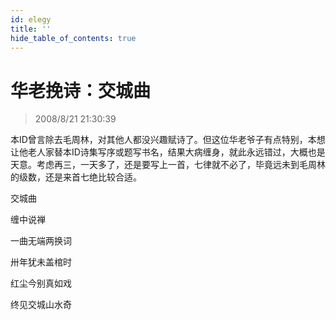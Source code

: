 ```yaml
---
id: elegy
title: ''
hide_table_of_contents: true
---
```


# 华老挽诗：交城曲

> 2008/8/21 21:30:39

<div style={{color: '#CC0000', fontSize: '20px', fontWeight: '500', textAlign: 'left', lineHeight: '180%'}}>

本ID曾言除去毛周林，对其他人都没兴趣赋诗了。但这位华老爷子有点特别，本想让他老人家替本ID诗集写序或题写书名，结果大病缠身，就此永远错过，大概也是天意。考虑再三，一天多了，还是要写上一首，七律就不必了，毕竟远未到毛周林的级数，还是来首七绝比较合适。
</div>
 
<div style={{color:'#FF0000', fontSize: '56px', fontWeight: '500', textAlign: 'center', lineHeight: '150%', marginTop: '50px'}}>

交城曲
</div>
 

 
<div style={{color:'#FF0000', fontSize: '32px', fontWeight: '500', textAlign: 'center', lineHeight: '250%'}}>

缠中说禅
</div>
 

 
<div style={{color:'#FF0000', fontSize: '32px', fontWeight: '500', textAlign: 'center', lineHeight: '100%'}}>

一曲无端两换词

卅年犹未盖棺时

红尘今别真如戏

终见交城山水奇
</div>